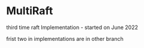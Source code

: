 # MultiRaft
third time raft Implementation  - started on June 2022

frist two in implementations are in other branch 
